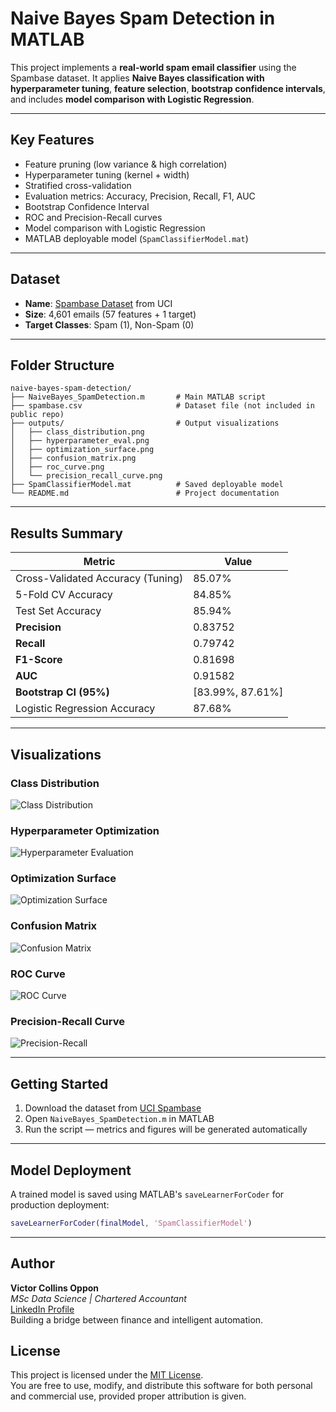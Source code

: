 # Naive Bayes Spam Detection in MATLAB



This project implements a **real-world spam email classifier** using the Spambase dataset. It applies **Naive Bayes classification with hyperparameter tuning**, **feature selection**, **bootstrap confidence intervals**, and includes **model comparison with Logistic Regression**.

---

##  Key Features
- Feature pruning (low variance & high correlation)
- Hyperparameter tuning (kernel + width)
- Stratified cross-validation
- Evaluation metrics: Accuracy, Precision, Recall, F1, AUC
- Bootstrap Confidence Interval
- ROC and Precision-Recall curves
- Model comparison with Logistic Regression
- MATLAB deployable model (`SpamClassifierModel.mat`)

---

##  Dataset

- **Name**: [Spambase Dataset](https://archive.ics.uci.edu/ml/datasets/spambase) from UCI
- **Size**: 4,601 emails (57 features + 1 target)
- **Target Classes**: Spam (1), Non-Spam (0)

---

##  Folder Structure

```plaintext
naive-bayes-spam-detection/
├── NaiveBayes_SpamDetection.m       # Main MATLAB script
├── spambase.csv                     # Dataset file (not included in public repo)
├── outputs/                         # Output visualizations
│   ├── class_distribution.png
│   ├── hyperparameter_eval.png
│   ├── optimization_surface.png
│   ├── confusion_matrix.png
│   ├── roc_curve.png
│   └── precision_recall_curve.png
├── SpamClassifierModel.mat          # Saved deployable model
└── README.md                        # Project documentation

```

---

##  Results Summary

| Metric                           | Value            |
|----------------------------------|------------------|
| Cross-Validated Accuracy (Tuning) | 85.07%          |
| 5-Fold CV Accuracy               | 84.85%           |
| Test Set Accuracy                | 85.94%           |
| **Precision**                    | 0.83752          |
| **Recall**                       | 0.79742          |
| **F1-Score**                     | 0.81698          |
| **AUC**                          | 0.91582          |
| **Bootstrap CI (95%)**           | [83.99%, 87.61%] |
| Logistic Regression Accuracy     | 87.68%           |


---

##  Visualizations

### Class Distribution
![Class Distribution](outputs/class_distribution.png)

### Hyperparameter Optimization
![Hyperparameter Evaluation](outputs/hyperparameter_eval.png)

### Optimization Surface
![Optimization Surface](outputs/optimization_surface.png)

### Confusion Matrix
![Confusion Matrix](outputs/confusion_matrix.png)

### ROC Curve
![ROC Curve](outputs/roc_curve.png)

### Precision-Recall Curve
![Precision-Recall](outputs/precision_recall_curve.png)

---

##  Getting Started

1. Download the dataset from [UCI Spambase](https://archive.ics.uci.edu/ml/datasets/spambase)
2. Open `NaiveBayes_SpamDetection.m` in MATLAB
3. Run the script — metrics and figures will be generated automatically

---

##  Model Deployment
A trained model is saved using MATLAB's `saveLearnerForCoder` for production deployment:
```matlab
saveLearnerForCoder(finalModel, 'SpamClassifierModel')

```
---
##  Author

**Victor Collins Oppon**  
*MSc Data Science | Chartered Accountant*  
[LinkedIn Profile](https://www.linkedin.com/in/victor-collins-oppon-fcca-mba-bsc-01541019/)  
Building a bridge between finance and intelligent automation.


##  License

This project is licensed under the [MIT License](LICENSE).  
You are free to use, modify, and distribute this software for both personal and commercial use, provided proper attribution is given.


